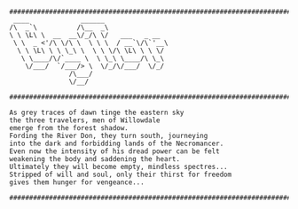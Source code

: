 	########################################################################
     ____             ______                
    /\  _`\          /\__  _\               
    \ \ \L\ \  __  __\/_/\ \/   ___   _ __  
     \ \  _ <'/\ \/\ \  \ \ \  / __`\/\`'__\
      \ \ \L\ \ \ \_\ \  \ \ \/\ \L\ \ \ \/ 
       \ \____/\/`____ \  \ \_\ \____/\ \_\ 
        \/___/  `/___/> \  \/_/\/___/  \/_/ 
                   /\___/                   
                   \/__/                    
    
	########################################################################

	As grey traces of dawn tinge the eastern sky
	the three travelers, men of Willowdale
	emerge from the forest shadow.
	Fording the River Don, they turn south, journeying
	into the dark and forbidding lands of the Necromancer.
	Even now the intensity of his dread power can be felt
	weakening the body and saddening the heart.
	Ultimately they will become empty, mindless spectres...
	Stripped of will and soul, only their thirst for freedom 
	gives them hunger for vengeance...

	########################################################################
